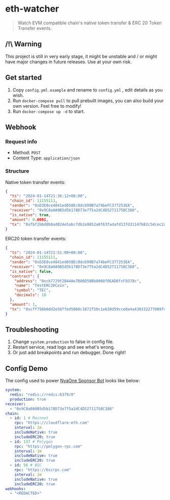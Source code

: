 # eth-watcher

> Watch EVM compatible chain's native token transfer & ERC 20 Token Transfer events.

## /!\ Warning

This project is still in very early stage, it might be unstable and / or might have major changes in future releases. Use at your own risk.

## Get started

1. Copy `config.yml.example` and rename to `config.yml` , edit details as you wish.
2. Run `docker-compose pull` to pull prebuilt images, you can also build your own version. Feel free to modify!
3. Run `docker-compose up -d` to start.

## Webhook

### Request info

- Method: `POST`
- Content Type: `application/json`

### Structure

Native token transfer events:

```json
{
  "ts": "2024-01-14T21:36:12+08:00",
  "chain_id": 11155111,
  "sender": "0xD3E8ce4841ed658Ec8dcb99B7a74beFC377253EA",
  "receiver": "0x9C8a0A9B5d5b178D73e775a2dC4D52711758C388",
  "is_native": true,
  "amount": 0.0001,
  "tx": "0xfbf2b6d0b8ad824e5abc7db2a9852a0f63fadafd13fd31147b82c5dcec2aa48d"
}
```

ERC20 token transfer events:

```json
{
  "ts": "2024-01-14T21:51:00+08:00",
  "chain_id": 11155111,
  "sender": "0xD3E8ce4841ed658Ec8dcb99B7a74beFC377253EA",
  "receiver": "0x9C8a0A9B5d5b178D73e775a2dC4D52711758C388",
  "is_native": false,
  "contract": {
    "address": "0xcb7729f2B44Ae7B86D58Bb8068f0EAD8fcF9378c",
    "name": "TestERC20Coin",
    "symbol": "TEC",
    "decimals": 18
  },
  "amount": 1,
  "tx": "0xcff756b6dd2e58ffed5860c1872f50c1e630d59cce0a4a430332277089fd4184"
}
```

## Troubleshooting

1. Change `system.production` to false in config file.
2. Restart service, read logs and see what's wrong.
3. Or just add breakpoints and run debugger. Done right!

## Config Demo

The config used to power [NyaOne Sponsor Bot](https://nya.one/@sponsor) looks like below:

```yaml
system:
  redis: "redis://redis:6379/0"
  production: true
receiver:
  - "0x9C8a0A9B5d5b178D73e775a2dC4D52711758C388"
chain:
  - id: 1 # Mainnet
    rpc: "https://cloudflare-eth.com"
    interval: 1m
    includeNative: true
    includeERC20: true
  - id: 137 # Polygon
    rpc: "https://polygon-rpc.com"
    interval: 1m
    includeNative: true
    includeERC20: true
  - id: 56 # BSC
    rpc: "https://bscrpc.com"
    interval: 1m
    includeNative: true
    includeERC20: true
webhooks:
  - "<REDACTED>"
```
